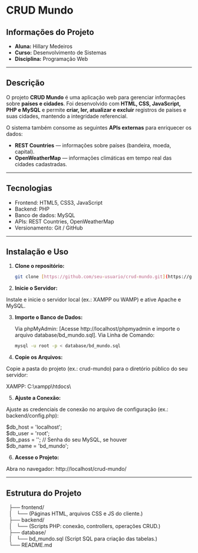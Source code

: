 # CRUD Mundo

## Informações do Projeto
- **Aluna:** Hillary Medeiros
- **Curso:** Desenvolvimento de Sistemas
- **Disciplina:** Programação Web

---

## Descrição
O projeto **CRUD Mundo** é uma aplicação web para gerenciar informações sobre **países e cidades**. Foi desenvolvido com **HTML, CSS, JavaScript, PHP e MySQL** e permite **criar, ler, atualizar e excluir** registros de países e suas cidades, mantendo a integridade referencial.

O sistema também consome as seguintes **APIs externas** para enriquecer os dados:
- **REST Countries** — informações sobre países (bandeira, moeda, capital).
- **OpenWeatherMap** — informações climáticas em tempo real das cidades cadastradas.

---

## Tecnologias
- Frontend: HTML5, CSS3, JavaScript
- Backend: PHP
- Banco de dados: MySQL
- APIs: REST Countries, OpenWeatherMap
- Versionamento: Git / GitHub

---

## Instalação e Uso

1. **Clone o repositório:**
   ```bash
   git clone [https://github.com/seu-usuario/crud-mundo.git](https://github.com/seu-usuario/crud-mundo.git)

2. **Inicie o Servidor:**

Instale e inicie o servidor local (ex.: XAMPP ou WAMP) e ative Apache e MySQL.

3. **Importe o Banco de Dados:**
   
    Via phpMyAdmin: [Acesse http://localhost/phpmyadmin e importe o arquivo database/bd_mundo.sql].
Via Linha de Comando:
   ```bash
   mysql -u root -p < database/bd_mundo.sql

4. **Copie os Arquivos:**
   
Copie a pasta do projeto (ex.: crud-mundo) para o diretório público do seu servidor:
  
  XAMPP: C:\xampp\htdocs\

5. **Ajuste a Conexão:**
  
Ajuste as credenciais de conexão no arquivo de configuração (ex.: backend/config.php):  
  
$db_host = 'localhost';  
$db_user = 'root';  
$db_pass = ''; // Senha do seu MySQL, se houver  
$db_name = 'bd_mundo';  

6. **Acesse o Projeto:**
  
Abra no navegador: http://localhost/crud-mundo/  

---

## Estrutura do Projeto

  ├── frontend/  
  │   └── (Páginas HTML, arquivos CSS e JS do cliente.)  
  ├── backend/  
  │   └── (Scripts PHP: conexão, controllers, operações CRUD.)  
  ├── database/  
  │   └── bd_mundo.sql (Script SQL para criação das tabelas.)  
  └── README.md  
